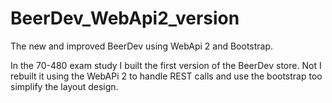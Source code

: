 # BeerDev_WebApi2_version
The new and improved BeerDev using WebApi 2 and Bootstrap.

In the 70-480 exam study I built the first version of the BeerDev store. Not I rebuilt it using the WebAPi 2 to handle REST calls and use the bootstrap too simplify the layout design.
